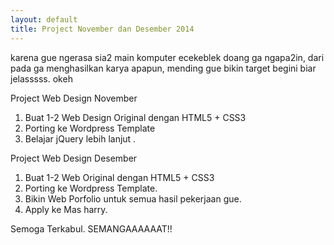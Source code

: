 ```yaml
---
layout: default
title: Project November dan Desember 2014
---
```

karena gue ngerasa sia2 main komputer ecekeblek doang ga ngapa2in,
dari pada ga menghasilkan karya apapun, mending gue bikin target begini
biar jelasssss.
okeh 

  Project Web Design November
1. Buat 1-2 Web Design Original dengan HTML5 + CSS3
2. Porting ke Wordpress Template
3. Belajar jQuery lebih lanjut .


  Project Web Design Desember
1. Buat 1-2 Web Original dengan HTML5 + CSS3
2. Porting ke Wordpress Template.
3. Bikin Web Porfolio untuk semua hasil pekerjaan gue.
4. Apply ke Mas harry.


Semoga Terkabul.
SEMANGAAAAAAT!!